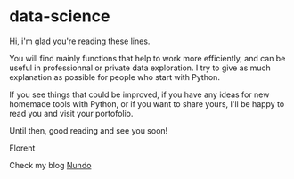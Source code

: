 # data-science
Hi, i'm glad you're reading these lines.

You will find mainly functions that help to work more efficiently, and can be useful in professionnal or private data exploration.
I try to give as much explanation as possible for people who start with Python.

If you see things that could be improved, if you have any ideas for new homemade tools with Python, or if you want to share yours, I'll be happy to read you and visit your portofolio.

Until then, good reading and see you soon!

Florent

Check my blog [Nundo](https://nundo.fr/)
